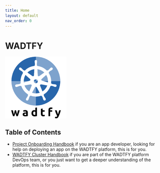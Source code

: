 ```yaml
---
title: Home
layout: default
nav_order: 0
---
```

<!-- DOCTOC SKIP -->

# WADTFY

![](assets/wadtfy-logo.png)

## Table of Contents

* [Project Onboarding Handbook](onboarding-handbook)
  if you are an app developer, looking for help on deploying an app on the WADTFY platform, this is for you.
* [WADTFY Cluster Handbook](cluster-handbook)
  if you are part of the WADTFY platform DevOps team, or you just want to get a deeper understanding of the platform, this
  is for you.
